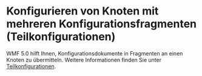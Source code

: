# <a name="configure-node-with-multiple-configuration-fragments-partial-configurations"></a>Konfigurieren von Knoten mit mehreren Konfigurationsfragmenten (Teilkonfigurationen)

WMF 5.0 hilft Ihnen, Konfigurationsdokumente in Fragmenten an einen Knoten zu übermitteln. Weitere Informationen finden Sie unter [Teilkonfigurationen](https://msdn.microsoft.com/powershell/dsc/partialconfigs).
